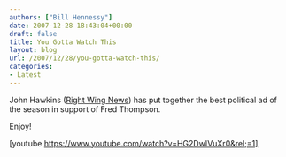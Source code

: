```yaml
---
authors: ["Bill Hennessy"]
date: 2007-12-28 18:43:04+00:00
draft: false
title: You Gotta Watch This
layout: blog
url: /2007/12/28/you-gotta-watch-this/
categories:
- Latest
---
```


John Hawkins ([Right Wing News](https://www.rightwingnews.com/mt331/2007/12/final_fred_thompson_blogburst.php)) has put together the best political ad of the season in support of Fred Thompson.

Enjoy!

[youtube https://www.youtube.com/watch?v=HG2DwIVuXr0&rel;=1]


